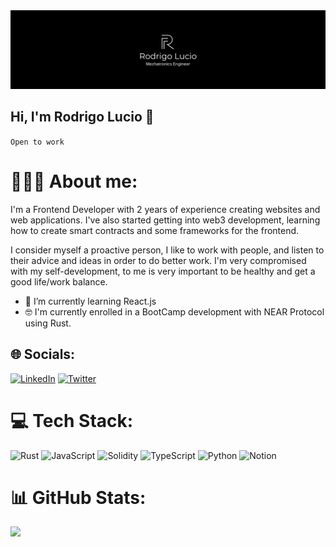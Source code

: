 <img src="Banner.png"/>

## Hi, I'm Rodrigo Lucio 🫡
`Open to work`

# 👨🏽‍💻 About me:
<p>I'm a Frontend Developer with 2 years of experience creating websites and web applications. I've also started getting into web3 development, learning how to create smart contracts and some frameworks for the frontend.</p>
  
<p>I consider myself a proactive person, I like to work with people, and listen to their advice and ideas in order to do better work. I'm very compromised with my self-development, to me is very important to be healthy and get a good life/work balance. </p>

- 🌱 I’m currently learning React.js
- 🤓 I'm currently enrolled in a BootCamp development with NEAR Protocol using Rust.


## 🌐 Socials:
[![LinkedIn](https://img.shields.io/badge/LinkedIn-%230077B5.svg?logo=linkedin&logoColor=white)](https://www.linkedin.com/in/rodrigo-lucio-66b081192/) [![Twitter](https://img.shields.io/badge/Twitter-%231DA1F2.svg?logo=Twitter&logoColor=white)](https://twitter.com/rodrigoluciomx) 

# 💻 Tech Stack:
![Rust](https://img.shields.io/badge/rust-%23000000.svg?style=for-the-badge&logo=rust&logoColor=white) ![JavaScript](https://img.shields.io/badge/javascript-%23323330.svg?style=for-the-badge&logo=javascript&logoColor=%23F7DF1E) ![Solidity](https://img.shields.io/badge/Solidity-%23363636.svg?style=for-the-badge&logo=solidity&logoColor=white) ![TypeScript](https://img.shields.io/badge/typescript-%23007ACC.svg?style=for-the-badge&logo=typescript&logoColor=white) ![Python](https://img.shields.io/badge/python-3670A0?style=for-the-badge&logo=python&logoColor=ffdd54) ![Notion](https://img.shields.io/badge/Notion-%23000000.svg?style=for-the-badge&logo=notion&logoColor=white)
# 📊 GitHub Stats:
![](https://github-readme-stats.vercel.app/api/top-langs/?username=rodrigoluciomx&theme=highcontrast&hide_border=false&include_all_commits=false&count_private=false&layout=compact)

<!--
**rodrigoluciomx/rodrigoluciomx** is a ✨ _special_ ✨ repository because its `README.md` (this file) appears on your GitHub profile.

Here are some ideas to get you started:

- 🔭 I’m currently working on ...
- 🌱 I’m currently learning ...
- 👯 I’m looking to collaborate on ...
- 🤔 I’m looking for help with ...
- 💬 Ask me about ...
- 📫 How to reach me: ...
- 😄 Pronouns: ...
- ⚡ Fun fact: ...
-->
